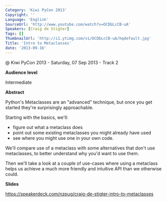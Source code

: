 ```yaml
---
Category: 'Kiwi PyCon 2013'
Copyright: ''
Language: 'English'
SourceUrl: 'http://www.youtube.com/watch?v=OCDbLcCB-uA'
Speakers: [Craig de Stigter]
Tags: []
ThumbnailUrl: 'http://i1.ytimg.com/vi/OCDbLcCB-uA/hqdefault.jpg'
Title: 'Intro to Metaclasses'
date: '2013-09-16'
---
```

@ Kiwi PyCon 2013 - Saturday, 07 Sep 2013 - Track 2

**Audience level**

Intermediate

**Abstract**

Python's Metaclasses are an "advanced" technique, but once you get started they're surprisingly approachable.

Starting with the basics, we'll:

* figure out what a metaclass does
* point out some existing metaclasses you might already have used
* see where you might use one in your own code.

We'll compare use of a metaclass with some alternatives that don't use metaclasses, to better understand why you'd want to use them.

Then we'll take a look at a couple of use-cases where using a metaclass helps us achieve a much more friendly and intuitive API than we otherwise could.

**Slides**

https://speakerdeck.com/nzpug/craig-de-stigter-intro-to-metaclasses
